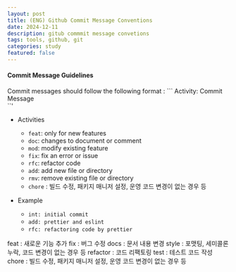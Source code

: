 ```yaml
---
layout: post
title: (ENG) Github Commit Message Conventions
date: 2024-12-11
description: gitub commmit message convetions
tags: tools, github, git
categories: study
featured: false
---
```


#### **Commit Message Guidelines**

Commit messages should follow the following format : ```
Activity: Commit Message    
``'
- Activities
    - `feat`: only for new features
    - `doc`: changes to document or comment
    - `mod`: modify existing feature
    - `fix`: fix an error or issue
    - `rfc`: refactor code
    - `add`: add new file or directory
    - `rmv`: remove existing file or directory
    - `chore` : 빌드 수정, 패키지 매니저 설정, 운영 코드 변경이 없는 경우 등

- Example
    - `int: initial commit`
    - `add: prettier and eslint`
    - `rfc: refactoring code by prettier`


feat : 새로운 기능 추가
fix : 버그 수정
docs : 문서 내용 변경
style : 포맷팅, 세미콜론 누락, 코드 변경이 없는 경우 등
refactor : 코드 리팩토링
test : 테스트 코드 작성
chore : 빌드 수정, 패키지 매니저 설정, 운영 코드 변경이 없는 경우 등
